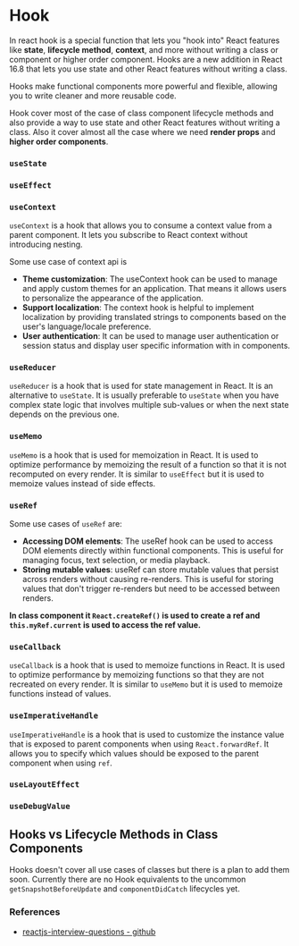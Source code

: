 # Hook
In react hook is a special function that lets you "hook into" React features like **state**, **lifecycle method**, 
**context**, and more without writing a class or component or higher order component. Hooks are a new addition in 
React 16.8 that lets you use state and other React features without writing a class.

Hooks make functional components more powerful and flexible, allowing you to write cleaner and more reusable code.

Hook cover most of the case of class component lifecycle methods and also provide a way to use state and other React
features without writing a class. Also it cover almost all the case where we need **render props** and **higher order 
components**.


### `useState`
### `useEffect`
### `useContext`
`useContext` is a hook that allows you to consume a context value from a parent component. It lets you subscribe to
React context without introducing nesting.

Some use case of context api is
* **Theme customization**: The useContext hook can be used to manage and apply custom themes for an application. That
  means it allows users to personalize the appearance of the application.
* **Support localization**: The context hook is helpful to implement localization by providing translated strings to 
  components based on the user's language/locale preference.
* **User authentication**: It can be used to manage user authentication or session status and display user specific 
  information with in components.

### `useReducer`
`useReducer` is a hook that is used for state management in React. It is an alternative to `useState`. It is usually
preferable to `useState` when you have complex state logic that involves multiple sub-values or when the next state
depends on the previous one.
### `useMemo`
`useMemo` is a hook that is used for memoization in React. It is used to optimize performance by memoizing the result
of a function so that it is not recomputed on every render. It is similar to `useEffect` but it is used to memoize
values instead of side effects.
### `useRef`

Some use cases of `useRef` are:
* **Accessing DOM elements**: The useRef hook can be used to access DOM elements directly within functional components.
  This is useful for managing focus, text selection, or media playback.
* **Storing mutable values**: useRef can store mutable values that persist across renders without causing re-renders. 
  This is useful for storing values that don't trigger re-renders but need to be accessed between renders.

**In class component it `React.createRef()` is used to create a ref and `this.myRef.current` is used to access the
ref value.**

### `useCallback`
`useCallback` is a hook that is used to memoize functions in React. It is used to optimize performance by memoizing
functions so that they are not recreated on every render. It is similar to `useMemo` but it is used to memoize functions
instead of values.
### `useImperativeHandle`
`useImperativeHandle` is a hook that is used to customize the instance value that is exposed to parent components when
using `React.forwardRef`. It allows you to specify which values should be exposed to the parent component when using
`ref`.
### `useLayoutEffect`
### `useDebugValue`

## Hooks vs Lifecycle Methods in Class Components
Hooks doesn't cover all use cases of classes but there is a plan to add them soon. Currently there are no Hook 
equivalents to the uncommon `getSnapshotBeforeUpdate` and `componentDidCatch` lifecycles yet.

### References
* [reactjs-interview-questions - github](https://github.com/sudheerj/reactjs-interview-questions)
